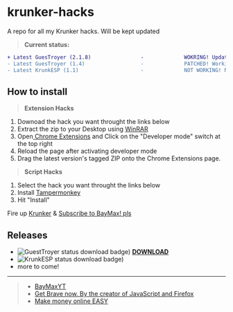 # krunker-hacks
A repo for all my Krunker hacks. Will be kept updated

> **Current status:**
```diff
+ Latest GuesTroyer (2.1.8)                -             WOKRING! Updated for Krunker 2.1.8
- Latest GuesTroyer (1.4)                  -             PATCHED! Working on update for 1.9.7
- Latest KrunkESP (1.1)                    -             NOT WORKING! Not my main focus at the moment.
```

## How to install

> **Extension Hacks**
1. Downoad the hack you want throught the links below
2. Extract the zip to your Desktop using [WinRAR](http://bit.ly/winrarinstall)
3. Open[ Chrome Extensions](chrome://extensions) and Click on the "Developer mode" switch at the top right
4. Reload the page after activating developer mode
5. Drag the latest version's tagged ZIP onto the Chrome Extensions page.

> **Script Hacks**
1. Select the hack you want throught the links below
2. Install [Tampermonkey](http://bit.ly/TampermonkeyExt)
3. Hit "Install"


Fire up [Krunker](http://bit.ly/KrUnKeRiO) & 
[Subscribe to BayMax! pls](https://bit.ly/BayMaxYT)


## Releases
- ![GuestTroyer status download badge)](https://img.shields.io/badge/GuesTroyer-Unavailable-red) **[DOWNLOAD](http://bit.ly/GuesTroyer)**
- ![KrunkESP status download badge)](https://img.shields.io/badge/KrunkESP-Unavailable-red)
- more to come!

------------------------------------------------------------------
> - [BayMaxYT](https://bit.ly/BayMaxYT)
> - [Get Brave now. By the creator of JavaScript and Firefox](https://bit.ly/getbravebrowser2020)
> - [Make money online EASY](https://bit.ly/BayMaxMakesMoney)
